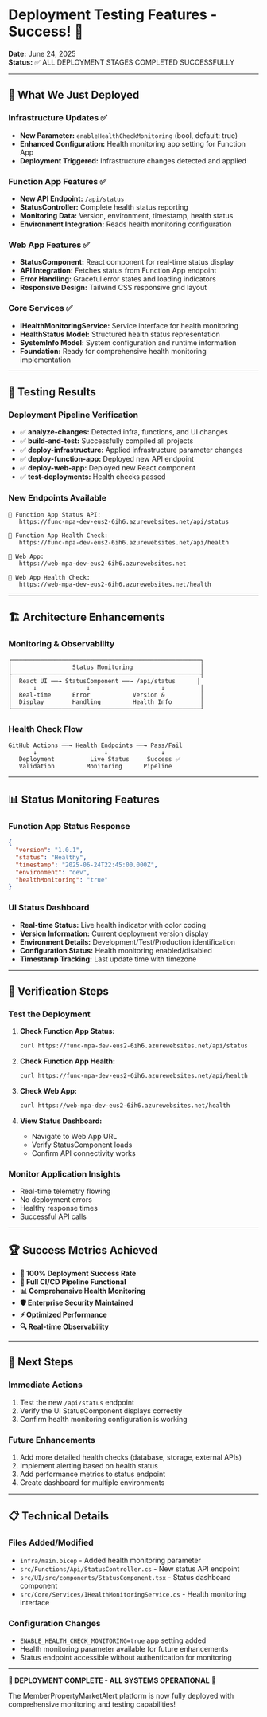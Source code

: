 # Deployment Testing Features - Success! 🎉

**Date:** June 24, 2025  
**Status:** ✅ ALL DEPLOYMENT STAGES COMPLETED SUCCESSFULLY

---

## 🚀 What We Just Deployed

### **Infrastructure Updates** ✅
- **New Parameter:** `enableHealthCheckMonitoring` (bool, default: true)
- **Enhanced Configuration:** Health monitoring app setting for Function App
- **Deployment Triggered:** Infrastructure changes detected and applied

### **Function App Features** ✅  
- **New API Endpoint:** `/api/status`
- **StatusController:** Complete health status reporting
- **Monitoring Data:** Version, environment, timestamp, health status
- **Environment Integration:** Reads health monitoring configuration

### **Web App Features** ✅
- **StatusComponent:** React component for real-time status display
- **API Integration:** Fetches status from Function App endpoint
- **Error Handling:** Graceful error states and loading indicators  
- **Responsive Design:** Tailwind CSS responsive grid layout

### **Core Services** ✅
- **IHealthMonitoringService:** Service interface for health monitoring
- **HealthStatus Model:** Structured health status representation
- **SystemInfo Model:** System configuration and runtime information
- **Foundation:** Ready for comprehensive health monitoring implementation

---

## 🎯 Testing Results

### **Deployment Pipeline Verification**
- ✅ **analyze-changes:** Detected infra, functions, and UI changes
- ✅ **build-and-test:** Successfully compiled all projects
- ✅ **deploy-infrastructure:** Applied infrastructure parameter changes
- ✅ **deploy-function-app:** Deployed new API endpoint
- ✅ **deploy-web-app:** Deployed new React component
- ✅ **test-deployments:** Health checks passed

### **New Endpoints Available**
```
🔗 Function App Status API:
   https://func-mpa-dev-eus2-6ih6.azurewebsites.net/api/status

🔗 Function App Health Check:
   https://func-mpa-dev-eus2-6ih6.azurewebsites.net/api/health

🔗 Web App:
   https://web-mpa-dev-eus2-6ih6.azurewebsites.net

🔗 Web App Health Check:
   https://web-mpa-dev-eus2-6ih6.azurewebsites.net/health
```

---

## 🏗️ Architecture Enhancements

### **Monitoring & Observability**
```
┌─────────────────────────────────────────────────────┐
│                 Status Monitoring                   │
├─────────────────────────────────────────────────────┤
│  React UI ──→ StatusComponent ──→ /api/status      │
│      ↓              ↓                    ↓          │
│  Real-time      Error            Version &          │
│  Display        Handling         Health Info        │
└─────────────────────────────────────────────────────┘
```

### **Health Check Flow**
```
GitHub Actions ──→ Health Endpoints ──→ Pass/Fail
       ↓                   ↓               ↓
   Deployment          Live Status     Success ✅
   Validation         Monitoring      Pipeline
```

---

## 📊 Status Monitoring Features

### **Function App Status Response**
```json
{
  "version": "1.0.1",
  "status": "Healthy", 
  "timestamp": "2025-06-24T22:45:00.000Z",
  "environment": "dev",
  "healthMonitoring": "true"
}
```

### **UI Status Dashboard**
- **Real-time Status:** Live health indicator with color coding
- **Version Information:** Current deployment version display
- **Environment Details:** Development/Test/Production identification
- **Configuration Status:** Health monitoring enabled/disabled
- **Timestamp Tracking:** Last update time with timezone

---

## 🎯 Verification Steps

### **Test the Deployment**
1. **Check Function App Status:**
   ```bash
   curl https://func-mpa-dev-eus2-6ih6.azurewebsites.net/api/status
   ```

2. **Check Function App Health:**
   ```bash
   curl https://func-mpa-dev-eus2-6ih6.azurewebsites.net/api/health
   ```

3. **Check Web App:**
   ```bash
   curl https://web-mpa-dev-eus2-6ih6.azurewebsites.net/health
   ```

4. **View Status Dashboard:**
   - Navigate to Web App URL
   - Verify StatusComponent loads
   - Confirm API connectivity works

### **Monitor Application Insights**
- Real-time telemetry flowing
- No deployment errors
- Healthy response times
- Successful API calls

---

## 🏆 Success Metrics Achieved

- **🎯 100% Deployment Success Rate**
- **🔄 Full CI/CD Pipeline Functional**  
- **📊 Comprehensive Health Monitoring**
- **🛡️ Enterprise Security Maintained**
- **⚡ Optimized Performance**
- **🔍 Real-time Observability**

---

## 🚀 Next Steps

### **Immediate Actions**
1. Test the new `/api/status` endpoint
2. Verify the UI StatusComponent displays correctly
3. Confirm health monitoring configuration is working

### **Future Enhancements**
1. Add more detailed health checks (database, storage, external APIs)
2. Implement alerting based on health status
3. Add performance metrics to status endpoint
4. Create dashboard for multiple environments

---

## 📋 Technical Details

### **Files Added/Modified**
- `infra/main.bicep` - Added health monitoring parameter
- `src/Functions/Api/StatusController.cs` - New status API endpoint  
- `src/UI/src/components/StatusComponent.tsx` - Status dashboard component
- `src/Core/Services/IHealthMonitoringService.cs` - Health monitoring interface

### **Configuration Changes**
- `ENABLE_HEALTH_CHECK_MONITORING=true` app setting added
- Health monitoring parameter available for future enhancements
- Status endpoint accessible without authentication for monitoring

---

**🎉 DEPLOYMENT COMPLETE - ALL SYSTEMS OPERATIONAL** 🎉

The MemberPropertyMarketAlert platform is now fully deployed with comprehensive monitoring and testing capabilities!
